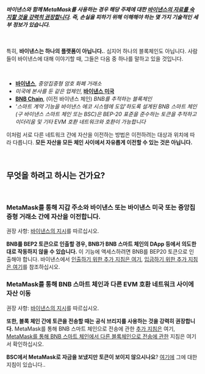 #### *바이낸스와 함께 MetaMask를 사용하는 경우 해당 주제에 대한 [바이낸스의 자료를 숙지할 것을 강력히 권장합니다](https://docs.binance.org/smart-chain/wallet/metamask.html). 즉, 손실을 피하기 위해 **이해해야 하는 몇 가지 기술적인 세부 정보가 있습니다**.*


 


특히, **바이낸스는 하나의 플랫폼이 아닙니다.**. 심지어 하나의 블록체인도 아닙니다. 사람들이 바이낸스에 대해 이야기할 때, 그들은 다음 중 하나를 말하고 있을 것입니다.


 


* [**바이낸스**](https://www.binance.com/en), *중앙집중형 암호 화폐 거래소*
* *미국에 본사를 둔 같은 업체인*, [**바이낸스 미국**](https://www.binance.us/en/home)
* [**BNB Chain**](https://www.binance.com/en/blog/all/binance-chain-blockchain-for-exchanging-the-world-304219301536473088), (이전 바이낸스 체인) *BNB를 추적하는 블록체인*
* *'스마트 계약 기능을 바이낸스 에코 시스템에 도입'하도록 설계된 BNB 스마트 체인(구 바이낸스 스마트 체인 또는 BSC)은 BEP-20 표준을 준수하는 토큰을 추적하고 이더리움 및 기타 EVM 호환 네트워크와 호환이 가능합니다*


이처럼 서로 다른 네트워크 간에 자산을 이전하는 방법은 이전하려는 대상과 위치에 따라 다릅니다. **모든 자산을 모든 체인 사이에서 자유롭게 이전할 수 있는 것은 아닙니다.**


 


무엇을 하려고 하시는 건가요?
----------------


 


### MetaMask를 통해 지갑 주소와 바이낸스 또는 바이낸스 미국 또는 중앙집중형 거래소 간에 자산을 이전합니다.


권장 사항: [바이낸스의 지시](https://www.binance.com/en/support/faq/115003670492)를 따르십시오. 


**BNB를 BEP2 토큰으로 인출할 경우, BNB가 BNB 스마트 체인의 DApp 등에서 의도한 대로 작동하지 않을 수 있습니다.** 이 기능에 액세스하려면 BNB를 BEP20 토큰으로 인출해야 합니다. 바이낸스에서 [인출하기 위한 추가 지침은 여기](https://support.metamask.io/hc/en-us/articles/4416069050011), [입금하기 위한 추가 지침은 여기](https://support.metamask.io/hc/en-us/articles/4411972525851)를 참조하십시오.  
  



### MetaMask를 통해 BNB 스마트 체인과 다른 EVM 호환 네트워크 사이에 자산 이동


권장 사항: [바이낸스의 지시](https://academy.binance.com/en/articles/how-to-recover-crypto-transferred-to-the-wrong-network-on-binance)를 따르십시오. 


**또한, 블록 체인 간에 토큰을 전송할 때는 공식 브리지를 사용하는 것을 강력히 권장합니다.** MetaMask를 통해 BNB 스마트 체인으로 전송에 관한 [추가 지침은](https://support.metamask.io/hc/en-us/articles/360059408871) 여기, [MetaMask를 통해 BNB 스마트 체인에서 다른 블록체인으로 전송에 관한](https://support.metamask.io/hc/en-us/articles/4404464724635) 지침은 여기서 확인하십시오. 


**BSC에서 MetaMask로 자금을 보냈지만 토큰이 보이지 않으시나요**? [여기에](https://support.metamask.io/hc/en-us/articles/360059876052) 그에 대한 지침이 있습니다..


 

